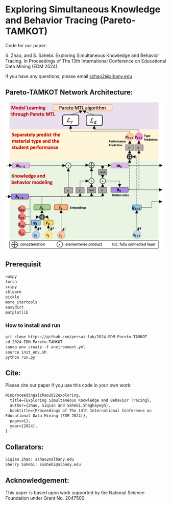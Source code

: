 # Exploring Simultaneous Knowledge and Behavior Tracing (Pareto-TAMKOT)
Code for our paper:

 S. Zhao, and S. Sahebi. Exploring Simultaneous Knowledge and Behavior Tracing. In Proceedings of The 13th International Conference on Educational Data Mining (EDM 2024).

If you have any questions, please email szhao2@albany.edu

## Pareto-TAMKOT Network Architecture:

![Pareto-tamkot](model.png)


## Prerequisit
```angular2html
numpy
torch
scipy
sklearn
pickle
more_itertools
easydict
matplotlib
```

### How to install and run

```angular2html
git clone https://github.com/persai-lab/2024-EDM-Pareto-TAMKOT
cd 2024-EDM-Pareto-TAMKOT
conda env create -f environment.yml
source init_env.sh
python run.py
```


## Cite:

Please cite our paper if you use this code in your own work:

```
@inproceedings{zhao2022exploring,
  title={Exploring Simultaneous Knowledge and Behavior Tracing},
  author={Zhao, Siqian and Sahebi,Shaghayegh},
  booktitle={Proceedings of The 13th International Conference on Educational Data Mining (EDM 2024)},
  pages={},
  year={2024},
}
```

## Collarators:
```angular2html
Siqian Zhao: szhao2@albany.edu
Sherry Sahebi: ssahebi@albany.edu
```

## Acknowledgement:

This paper is based upon work supported by the National Science Foundation under Grant No. 2047500.